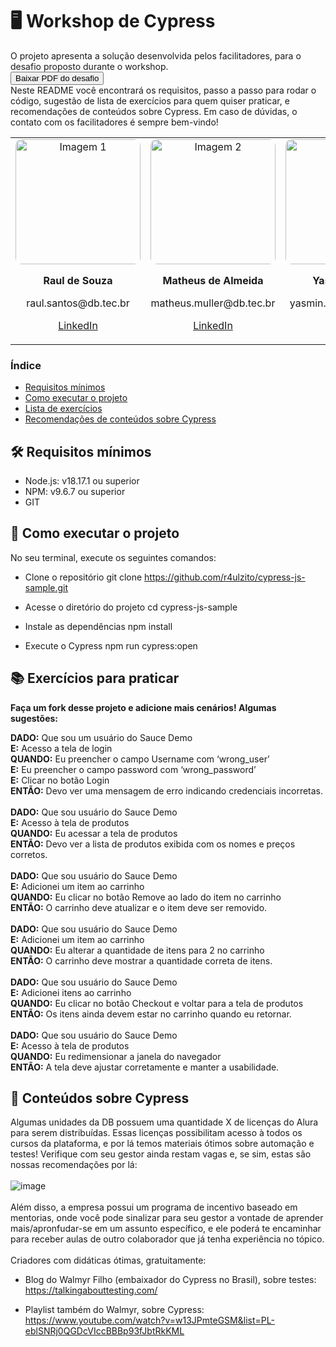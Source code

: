 # 🖥️ Workshop de Cypress
O projeto apresenta a solução desenvolvida pelos facilitadores, para o desafio proposto durante o workshop. <br>
<a href="Desafio de Cypress - Workshop 1.pdf" download>
    <button>Baixar PDF do desafio</button>
</a><br>
Neste README você encontrará os requisitos, passo a passo para rodar o código, sugestão de lista de exercícios para quem quiser praticar, e recomendações de conteúdos sobre Cypress. 
Em caso de dúvidas, o contato com os facilitadores é sempre bem-vindo! 
<div align="center">
  <table>
    <tr>
      <td align="center">
        <img src="https://media.licdn.com/dms/image/v2/D4D03AQEkU6C6WECrQw/profile-displayphoto-shrink_800_800/profile-displayphoto-shrink_800_800/0/1702430149778?e=1730332800&v=beta&t=MzRBpBluixhwppzKWR92WAIeqb6mbkY117CrI_K-oj0" alt="Imagem 1" width="200" style="border-radius: 10px;"/>
        <p><strong>Raul de Souza</strong></p>
        <p>raul.santos@db.tec.br</p>
        <p><a href="https://www.linkedin.com/in/raul-de-souza/" target="_blank">LinkedIn</a></p>
      </td>
      <td align="center">
        <img src="https://media.licdn.com/dms/image/v2/D4D03AQGXqwUbDJ44JA/profile-displayphoto-shrink_800_800/profile-displayphoto-shrink_800_800/0/1711630108544?e=1730332800&v=beta&t=tTwtZ_N6cN7i38S3FMNdUDGRzCP2WX0h5rKLsidcHiE" alt="Imagem 2" width="200" style="border-radius: 10px;"/>
        <p><strong>Matheus de Almeida</strong></p>
        <p>matheus.muller@db.tec.br</p>
        <p><a href="https://www.linkedin.com/in/matheusalmeida-qa/" target="_blank">LinkedIn</a></p>
      </td>
      <td align="center">
        <img src="https://media.licdn.com/dms/image/v2/D4D03AQHesvxl5Czfog/profile-displayphoto-shrink_800_800/profile-displayphoto-shrink_800_800/0/1711560872796?e=1730332800&v=beta&t=nqshe2YGoG7z211AiI3dBByzFrOK_OBXJ3C5lDDgoN4" alt="Imagem 3" width="200" style="border-radius: 10px;"/>
        <p><strong>Yasmin Castro</strong></p>
        <p>yasmin.souza@db.tec.br</p>
        <p><a href="https://www.linkedin.com/in/castro-yasmin/" target="_blank">LinkedIn</a></p>
      </td>
    </tr>
  </table>
</div>


### Índice
- [Requisitos mínimos](#requisitos-mínimos)
- [Como executar o projeto](#como-executar-o-projeto)
- [Lista de exercícios](#lista-de-exercicios)
- [Recomendações de conteúdos sobre Cypress](#recomendações-de-conteúdos-sobre-cypress)

## 🛠 Requisitos mínimos <a id="requisitos-mínimos"></a>

- Node.js: v18.17.1 ou superior
- NPM: v9.6.7 ou superior
- GIT

## 🤔 Como executar o projeto <a id="como-executar-o-projeto"></a>

No seu terminal, execute os seguintes comandos:

- Clone o repositório
git clone https://github.com/r4ulzito/cypress-js-sample.git

- Acesse o diretório do projeto
cd cypress-js-sample

-  Instale as dependências
npm install

- Execute o Cypress
npm run cypress:open



## 📚 Exercícios para praticar <a id="lista-de-exercicios"></a>
<b>Faça um fork desse projeto e adicione mais cenários! Algumas sugestões:</b>

<b>DADO:</b> Que sou um usuário do Sauce Demo <br>
<b>E:</b> Acesso a tela de login <br>
<b>QUANDO:</b> Eu preencher o campo Username com ‘wrong_user’ <br>
<b>E:</b> Eu preencher o campo password com ‘wrong_password’ <br>
<b>E:</b> Clicar no botão Login <br>
<b>ENTÃO:</b> Devo ver uma mensagem de erro indicando credenciais incorretas. <br>
<br>
<b>DADO:</b> Que sou usuário do Sauce Demo <br>
<b>E:</b> Acesso à tela de produtos <br>
<b>QUANDO:</b> Eu acessar a tela de produtos <br>
<b>ENTÃO:</b> Devo ver a lista de produtos exibida com os nomes e preços corretos. <br>
<br>
<b>DADO:</b> Que sou usuário do Sauce Demo <br>
<b>E:</b> Adicionei um item ao carrinho <br>
<b>QUANDO:</b> Eu clicar no botão Remove ao lado do item no carrinho <br>
<b>ENTÃO:</b> O carrinho deve atualizar e o item deve ser removido. <br>
<br>
<b>DADO:</b> Que sou usuário do Sauce Demo <br>
<b>E:</b> Adicionei um item ao carrinho <br>
<b>QUANDO:</b> Eu alterar a quantidade de itens para 2 no carrinho <br>
<b>ENTÃO:</b> O carrinho deve mostrar a quantidade correta de itens. <br>
<br>
<b>DADO:</b> Que sou usuário do Sauce Demo <br>
<b>E:</b> Adicionei itens ao carrinho <br>
<b>QUANDO:</b> Eu clicar no botão Checkout e voltar para a tela de produtos <br>
<b>ENTÃO:</b> Os itens ainda devem estar no carrinho quando eu retornar.<br>
<br>
<b>DADO:</b> Que sou usuário do Sauce Demo <br>
<b>E:</b> Acesso à tela de produtos <br>
<b>QUANDO:</b> Eu redimensionar a janela do navegador <br>
<b>ENTÃO:</b> A tela deve ajustar corretamente e manter a usabilidade. <br>


## 🧵 Conteúdos sobre Cypress <a id="recomendações-de-conteúdos-sobre-cypress"></a>
Algumas unidades da DB possuem uma quantidade X de licenças do Alura para serem distribuídas. Essas licenças possibilitam acesso à todos os cursos da plataforma, e por lá temos materiais ótimos sobre automação e testes! Verifique com seu gestor ainda restam vagas e, se sim, estas são nossas recomendações por lá:
<br>
<br>
![image](https://github.com/user-attachments/assets/c7099ea2-220d-4203-ad63-b3a8c3e65a2b)
<br>
<br>
Além disso, a empresa possui um programa de incentivo baseado em mentorias, onde você pode sinalizar para seu gestor a vontade de aprender mais/apronfudar-se em um assunto específico, e ele poderá te encaminhar para receber aulas de outro colaborador que já tenha experiência no tópico.
<br>
<br>
Criadores com didáticas ótimas, gratuitamente:

- Blog do Walmyr Filho (embaixador do Cypress no Brasil), sobre testes:
https://talkingabouttesting.com/

- Playlist também do Walmyr, sobre Cypress:
https://www.youtube.com/watch?v=w13JPmteGSM&list=PL-eblSNRj0QGDcVIccBBBp93fJbtRkKML


